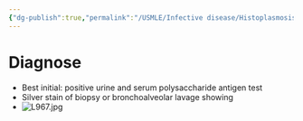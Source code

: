 ```yaml
---
{"dg-publish":true,"permalink":"/USMLE/Infective disease/Histoplasmosis/","tags":["t1"]}
---
```


# Diagnose
- Best initial: positive urine and serum polysaccharide antigen test
- Silver stain of biopsy or bronchoalveolar lavage showing
- ![L967.jpg](/img/user/appendix/L967.jpg)
